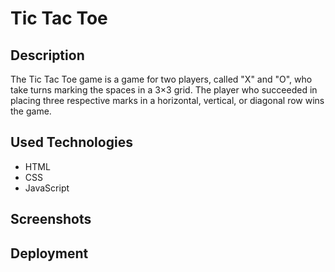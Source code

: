 # Tic Tac Toe

## Description
The Tic Tac Toe game is a game for two players, called "X" and "O", who take turns marking the spaces in a 3×3 grid. The player who succeeded in placing three respective marks in a horizontal, vertical, or diagonal row wins the game.

## Used Technologies
- HTML
- CSS
- JavaScript

## Screenshots

## Deployment


